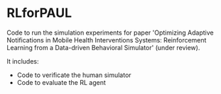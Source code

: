 # RLforPAUL

Code to run the simulation experiments for paper 'Optimizing Adaptive Notifications in Mobile Health Interventions Systems: Reinforcement Learning from a Data-driven Behavioral Simulator' (under review).

It includes:
- Code to verificate the human simulator
- Code to evaluate the RL agent
